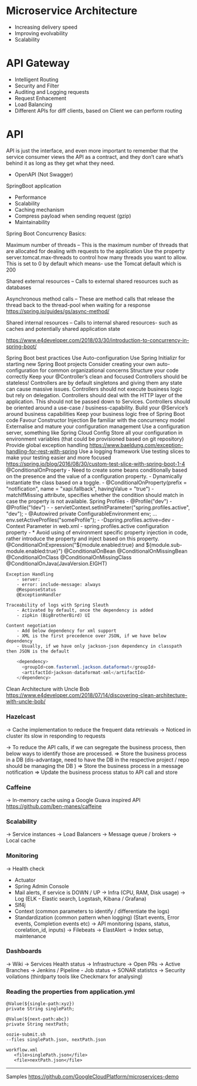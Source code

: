 # Microservice Architecture

 - Increasing delivery speed
 - Improving evolvability 
 - Scalability

# API Gateway
 - Intelligent Routing
 - Security and Filter
 - Auditing and Logging requests
 - Request Enhacement
 - Load Balancing
 - Different APIs for diff clients, based on Client we can perform routing

# API

API is just the interface, and even more important to remember that the 
service consumer views the API as a contract, and they don’t care what’s 
behind it as long as they get what they need.

 - OpenAPI (Not Swagger)
 

SpringBoot application
 - Performance
 - Scalability
 - Caching mechanism
 - Compress payload when sending request (gzip)
 - Maintainability


Spring Boot Concurrency Basics: 

Maximum number of threads – This is the maximum number of threads that are allocated for dealing with requests to the application
	Use the property server.tomcat.max-threads to control how many threads you want to allow. 
	This is set to 0 by default which means- use the Tomcat default which is 200

Shared external resources – Calls to external shared resources such as databases

Asynchronous method calls – These are method calls that release the thread back to the thread-pool when waiting for a response
	https://spring.io/guides/gs/async-method/

Shared internal resources – Calls to internal shared resources- such as caches and potentially shared application state

https://www.e4developer.com/2018/03/30/introduction-to-concurrency-in-spring-boot/


Spring Boot best practices
    Use Auto-configuration
    Use Spring Initializr for starting new Spring Boot projects
    Consider creating your own auto-configuration for common organizational concerns
    Structure your code correctly
    Keep your @Controller’s clean and focused
        Controllers should be stateless! Controllers are by default singletons and giving them any state can cause massive issues.
        Controllers should not execute business logic but rely on delegation.
        Controllers should deal with the HTTP layer of the application. This should not be passed down to Services.
        Controllers should be oriented around a use-case / business-capability.
    Build your @Service’s around business capabilities
    Keep your business logic free of Spring Boot code
    Favour Constructor Injection
    Be familiar with the concurrency model
    Externalise and mature your configuration management
        Use a configuration server, something like Spring Cloud Config
        Store all your configuration in environment variables (that could be provisioned based on git repository)
    Provide global exception handling
        https://www.baeldung.com/exception-handling-for-rest-with-spring
    Use a logging framework
    Use testing slices to make your testing easier and more focused
        https://spring.io/blog/2016/08/30/custom-test-slice-with-spring-boot-1-4
    @ConditionalOnProperty
        - Need to create some beans conditionally based on the presence and the value of a configuration property.
        - Dynamically instantiate the class based on a toggle.
        - @ConditionalOnProperty(prefix = "notification", name = "xapi.fallback", havingValue = "true")
        - matchIfMissing attribute, specifies whether the condition should match in case the property is not available.
    Spring Profiles
        - @Profile("dev")
        - @Profile("!dev")
        - <beans profile="dev">
        - servletContext.setInitParameter("spring.profiles.active", "dev");
        - @Autowired
          private ConfigurableEnvironment env;
          ...
          env.setActiveProfiles("someProfile");
        - -Dspring.profiles.active=dev
        - Context Parameter in web.xml
        - spring.profiles.active configuration property
        - * Avoid using of environment specific property injection in code, rather introduce the property and inject based on this property.
    @ConditionalOnExpression("${module.enabled:true} and ${module.sub-module.enabled:true}")
    @ConditionalOnBean
    @ConditionalOnMissingBean
    @ConditionalOnClass
    @ConditionalOnMissingClass
    @ConditionalOnJava(JavaVersion.EIGHT)

    Exception Handling
        - server: 
        - error: include-message: always 
        @ResponseStatus
        @ExceptionHandler

    Traceability of logs with Spring Sleuth
        - Activated by default, once the dependency is added
        - zipkin (BigBrotherBird) UI

    Content negotiation
        - Add below dependency for xml support
        - XML is the first precedence over JSON, if we have below dependency
        - Usually, if we have only jackson-json dependency in classpath then JSON is the default
```Java
    <dependency>
      <groupId>com.fasterxml.jackson.dataformat</groupId>
      <artifactId>jackson-dataformat-xml</artifactId>
    </dependency>
```

Clean Architecture with Uncle Bob
https://www.e4developer.com/2018/07/14/discovering-clean-architecture-with-uncle-bob/


### Hazelcast 

-> Cache implementation to reduce the frequent data retrievals
-> Noticed in cluster its slow in responding to requests

-> To reduce the API calls, if we can segregate the business process, then below ways to identify those are processed.
=> Store the business process in a DB (dis-advantage, need to have the DB in the respective project / repo should be managing the DB )
=> Store the business process in a message notification 
=> Update the business process status to API call and store 

### Caffeine

-> In-memory cache using a Google Guava inspired API https://github.com/ben-manes/caffeine

### Scalability

-> Service instances
-> Load Balancers
-> Message queue / brokers
-> Local cache

### Monitoring

-> Health check 
   - Actuator 
   - Spring Admin Console
   - Mail alerts, if service is DOWN / UP
-> Infra (CPU, RAM, Disk usage) 
-> Log (ELK - Elastic search, Logstash, Kibana / Grafana)
   - Slf4j
   - Context (common parameters to identify / differentiate the logs)
   - Standardization (common pattern when logging) (Start events, Error events, Completion events etc)
-> API monitoring (spans, status, corelation_id, inputs) 
-> Filebeats
-> ElastAlert
-> Index setup, maintenance 

### Dashboards

 -> Wiki
 -> Services Health status
 -> Infrastructure 
 -> Open PRs
 -> Active Branches 
 -> Jenkins / Pipeline
    - Job status
 -> SONAR statistcs
 -> Security voilations (thirdparty tools like Checkmarx for analysing)   


### Reading the properties from application.yml

```
@Value(${single-path:xyz})
private String singlePath; 

@Value(${next-path:abc})
private String nextPath;

oozie-submit.sh
--files singlePath.json, nextPath.json

workflow.xml
   <file>singlePath.json</file>
   <file>nextPath.json</file>
```

--------------------------------------------

Samples
    https://github.com/GoogleCloudPlatform/microservices-demo